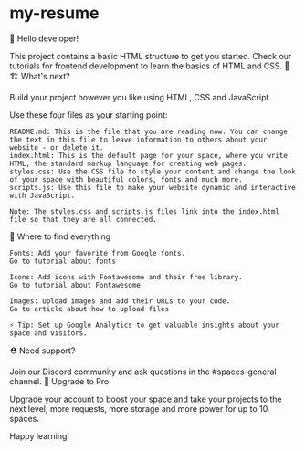 # my-resume
👋 Hello developer!

This project contains a basic HTML structure to get you started. Check our tutorials for frontend development to learn the basics of HTML and CSS. 🦄
🏗 What's next?

Build your project however you like using HTML, CSS and JavaScript.

Use these four files as your starting point:

    README.md: This is the file that you are reading now. You can change the text in this file to leave information to others about your website - or delete it.
    index.html: This is the default page for your space, where you write HTML, the standard markup language for creating web pages.
    styles.css: Use the CSS file to style your content and change the look of your space with beautiful colors, fonts and much more.
    scripts.js: Use this file to make your website dynamic and interactive with JavaScript.

    Note: The styles.css and scripts.js files link into the index.html file so that they are all connected.

🎨 Where to find everything

    Fonts: Add your favorite from Google fonts.
    Go to tutorial about fonts

    Icons: Add icons with Fontawesome and their free library.
    Go to tutorial about Fontawesome

    Images: Upload images and add their URLs to your code.
    Go to article about how to upload files

    ⚡️ Tip: Set up Google Analytics to get valuable insights about your space and visitors.

⛑ Need support?

Join our Discord community and ask questions in the #spaces-general channel.
🚀 Upgrade to Pro

Upgrade your account to boost your space and take your projects to the next level; more requests, more storage and more power for up to 10 spaces.

Happy learning!